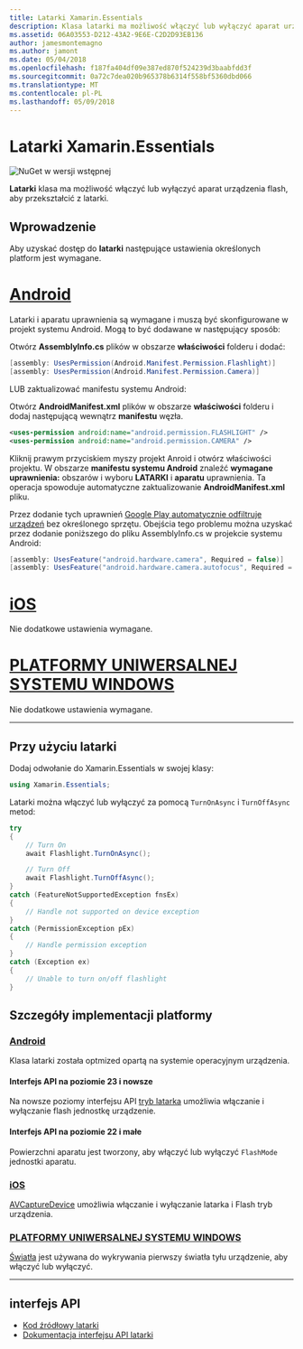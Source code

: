 ```yaml
---
title: Latarki Xamarin.Essentials
description: Klasa latarki ma możliwość włączyć lub wyłączyć aparat urządzenia flash, aby przekształcić z latarki.
ms.assetid: 06A03553-D212-43A2-9E6E-C2D2D93EB136
author: jamesmontemagno
ms.author: jamont
ms.date: 05/04/2018
ms.openlocfilehash: f187fa404df09e387ed870f524239d3baabfdd3f
ms.sourcegitcommit: 0a72c7dea020b965378b6314f558bf5360dbd066
ms.translationtype: MT
ms.contentlocale: pl-PL
ms.lasthandoff: 05/09/2018
---
```

# <a name="xamarinessentials-flashlight"></a>Latarki Xamarin.Essentials

![NuGet w wersji wstępnej](~/media/shared/pre-release.png)

**Latarki** klasa ma możliwość włączyć lub wyłączyć aparat urządzenia flash, aby przekształcić z latarki.

## <a name="getting-started"></a>Wprowadzenie

Aby uzyskać dostęp do **latarki** następujące ustawienia określonych platform jest wymagane.

# <a name="androidtabandroid"></a>[Android](#tab/android)

Latarki i aparatu uprawnienia są wymagane i muszą być skonfigurowane w projekt systemu Android. Mogą to być dodawane w następujący sposób:

Otwórz **AssemblyInfo.cs** plików w obszarze **właściwości** folderu i dodać:

```csharp
[assembly: UsesPermission(Android.Manifest.Permission.Flashlight)]
[assembly: UsesPermission(Android.Manifest.Permission.Camera)]
```

LUB zaktualizować manifestu systemu Android:

Otwórz **AndroidManifest.xml** plików w obszarze **właściwości** folderu i dodaj następującą wewnątrz **manifestu** węzła.

```xml
<uses-permission android:name="android.permission.FLASHLIGHT" />
<uses-permission android:name="android.permission.CAMERA" />
```

Kliknij prawym przyciskiem myszy projekt Anroid i otwórz właściwości projektu. W obszarze **manifestu systemu Android** znaleźć **wymagane uprawnienia:** obszarów i wyboru **LATARKI** i **aparatu** uprawnienia. Ta operacja spowoduje automatyczne zaktualizowanie **AndroidManifest.xml** pliku.

Przez dodanie tych uprawnień [Google Play automatycznie odfiltruje urządzeń](http://developer.android.com/guide/topics/manifest/uses-feature-element.html#permissions-features) bez określonego sprzętu. Obejścia tego problemu można uzyskać przez dodanie poniższego do pliku AssemblyInfo.cs w projekcie systemu Android:

```csharp
[assembly: UsesFeature("android.hardware.camera", Required = false)]
[assembly: UsesFeature("android.hardware.camera.autofocus", Required = false)]
```

# <a name="iostabios"></a>[iOS](#tab/ios)

Nie dodatkowe ustawienia wymagane.

# <a name="uwptabuwp"></a>[PLATFORMY UNIWERSALNEJ SYSTEMU WINDOWS](#tab/uwp)

Nie dodatkowe ustawienia wymagane.

-----

## <a name="using-flashlight"></a>Przy użyciu latarki

Dodaj odwołanie do Xamarin.Essentials w swojej klasy:

```csharp
using Xamarin.Essentials;
```

Latarki można włączyć lub wyłączyć za pomocą `TurnOnAsync` i `TurnOffAsync` metod:

```csharp
try
{
    // Turn On
    await Flashlight.TurnOnAsync();

    // Turn Off
    await Flashlight.TurnOffAsync();
}
catch (FeatureNotSupportedException fnsEx)
{
    // Handle not supported on device exception
}
catch (PermissionException pEx)
{
    // Handle permission exception
}
catch (Exception ex)
{
    // Unable to turn on/off flashlight
}
```

## <a name="platform-implementation-specifics"></a>Szczegóły implementacji platformy

### <a name="androidtabandroid-specifics"></a>[Android](#tab/android-specifics)

Klasa latarki została optmized opartą na systemie operacyjnym urządzenia.

#### <a name="api-level-23-and-higher"></a>Interfejs API na poziomie 23 i nowsze

Na nowsze poziomy interfejsu API [tryb latarka](https://developer.android.com/reference/android/hardware/camera2/CameraManager.html#setTorchMode) umożliwia włączanie i wyłączanie flash jednostkę urządzenie.

#### <a name="api-level-22-and-lower"></a>Interfejs API na poziomie 22 i małe

Powierzchni aparatu jest tworzony, aby włączyć lub wyłączyć `FlashMode` jednostki aparatu. 

### <a name="iostabios-specifics"></a>[iOS](#tab/ios-specifics)

[AVCaptureDevice](https://developer.xamarin.com/api/type/AVFoundation.AVCaptureDevice/) umożliwia włączanie i wyłączanie latarka i Flash tryb urządzenia.

### <a name="uwptabuwp-specifics"></a>[PLATFORMY UNIWERSALNEJ SYSTEMU WINDOWS](#tab/uwp-specifics)

[Światła](https://docs.microsoft.com/en-us/uwp/api/windows.devices.lights.lamp) jest używana do wykrywania pierwszy światła tyłu urządzenie, aby włączyć lub wyłączyć.

-----

## <a name="api"></a>interfejs API

- [Kod źródłowy latarki](https://github.com/xamarin/Essentials/tree/master/Essentials/Flashlight)
- [Dokumentacja interfejsu API latarki](xref:Xamarin.Essentials.Flashlight)
